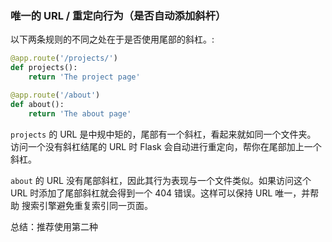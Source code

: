 ### 唯一的 URL / 重定向行为（是否自动添加斜杆）

以下两条规则的不同之处在于是否使用尾部的斜杠。:

```python
@app.route('/projects/')
def projects():
    return 'The project page'

@app.route('/about')
def about():
    return 'The about page'
```

`projects` 的 URL 是中规中矩的，尾部有一个斜杠，看起来就如同一个文件夹。 访问一个没有斜杠结尾的 URL 时 Flask 会自动进行重定向，帮你在尾部加上一个斜杠。

`about` 的 URL 没有尾部斜杠，因此其行为表现与一个文件类似。如果访问这个 URL 时添加了尾部斜杠就会得到一个 404 错误。这样可以保持 URL 唯一，并帮助 搜索引擎避免重复索引同一页面。

总结：推荐使用第二种